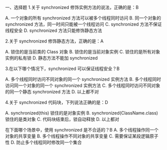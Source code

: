 一、选择题
1.关于 synchronized 修饰实例方法的说法，正确的是：B

A. 一个对象的所有 synchronized 方法可以被多个线程同时访问 B. 同一个对象的 synchronized 方法，同一时间只能被一个线程访问 C. synchronized 方法不保证线程安全 D. synchronized 方法只能修饰静态方法

2.关于 synchronized 修饰静态方法，正确的是：A

A. 锁住的是当前类的 Class 对象 B. 锁住的是当前对象实例 C. 锁住的是所有对象实例的私有锁 D. 静态方法不能加 synchronized

3.在以下哪个情况下，synchronized 可以保证线程安全？B

A. 多个线程同时访问不同对象的同一个 synchronized 实例方法 B. 多个线程同时访问同一个对象的同一个 synchronized 实例方法 C. 多个线程同时访问不同对象的同一个静态 synchronized 方法 D. 以上都不对

4.关于 synchronized 代码块，下列说法正确的是：D

A. synchronized(this) 锁住的是对象实例 B. synchronized(ClassName.class) 锁住的是类对象 C. 代码块结束后，锁自动释放 D. 以上都对

在下面哪个场景中，使用 synchronized 是不合适的？B
A. 多个线程操作同一个对象的共享变量 B. 多个线程操作不同对象的共享变量 C. 需要保证某段逻辑原子性 D. 防止多个线程同时修改同一个集合